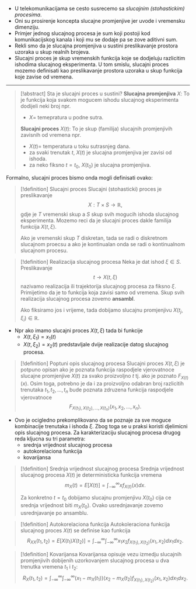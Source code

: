 - U telekomunikacijama se cesto susrecemo sa *slucajnim (stohastickim) procesima*.
- Oni su prosirenje koncepta slucajne promjenjive jer uvode i vremensku dimenziju.
- Primjer jednog slucajnog procesa je sum koji postoji kod komunikacijskog kanala i koji mu se dodaje pa se zove aditivni sum.
- Rekli smo da je slucajna promjenjiva u sustini preslikavanje prostora uzoraka u skup realnih brojeva.
- Slucajni proces je skup vremenskih funkcija koje se dodjeluju razlicitim ishodima slucajnog eksperimenta. U tom smislu, slucajni proces mozemo definisati kao preslikavanje prostora uzoraka u skup funkcija koje zavise od vremena.

---
>[!abstract] Sta je slucajni proces u sustini?
>**Slucajna promjenjiva** $X$:
>To je funkcija koja svakom mogucem ishodu slucajnog eksperimenta dodijeli neki broj npr.
>- $X =$ temepratura u podne sutra.
>
>**Slucajni proces** $X(t)$:
>To je skup (familija) slucajnih promjenjivih zavisnih od vremena npr.
>- $X(t) =$ temperatura u toku sutrasnjeg dana.
>  - za svaki trenutak $t$, $X(t)$ je slucajna promjenjiva jer zavisi od ishoda.
>  - za neko fiksno $t = t_0$, $X(t_0)$ je slucajna promjenjiva.

Formalno, slucajni proces bismo onda mogli definisati ovako:

>[!definition] Slucajni proces
>Slucajni (stohasticki) proces je preslikavanje
>$$X: T\times S \to \mathbb{R},$$
>gdje je $T$ vremenski skup a $S$ skup svih mogucih ishoda slucajnog eksperimenta. Mozemo reci da je slucajni proces dakle familija funkcija $X(t, \xi)$.
>
>Ako je vremenski skup $T$ diskretan, tada se radi o diskretnom slucajnom proecsu a ako je kontinualan onda se radi o kontinualnom slucajnom procesu.

>[!definition] Realizacija slucajnog procesa
>Neka je dat ishod $\xi\in S$. Preslikavanje
>$$t\to X(t, \xi)$$
>nazivamo realizacija ili trajektorija slucajnog procesa za fiksno $\xi$. Primijetimo da je to funkcija koja zavisi samo od vremena. Skup svih realizacija slucajnog procesa zovemo **ansambl**.
>
>Ako fiksiramo jos i vrijeme, tada dobijamo slucajnu promjenjivu $X(t_j, \xi_i)\in \mathbb{R}.$

- Npr ako imamo slucajni proces $X(t, \xi)$ tada bi funkcije
	- $X(t, \xi_1) = x_1(t)$
	- $X(t, \xi_2) = x_2(t)$
predstavljale dvije realizacije datog slucajnog procesa.

>[!definition] Poptuni opis slucajnog procesa
>Slucajni proces $X(t, \xi)$ je potpuno opisan ako je poznata funkcija raspodjele vjerovatnoce slucajne promjenjive $X(t)$ za svako proizvoljno $t$ tj. ako je poznato $F_{X(t)}(x)$. Osim toga, potrebno je da i za proizvoljno odabran broj razlicitih trenutaka $t_1, t_2, ..., t_n$ bude poznata zdruzena funkcija raspodjele vjerovatnoce
>$$F_{X(t_1), X(t_2), ..., X(t_n)}(x_1, x_2, ..., x_n).$$

- Ovo je ocigledno prekomplikovano da se poznaje za sve moguce kombinacije trenutaka i ishoda $\xi$. Zbog toga se u praksi koristi djelimicni opis slucajnog procesa. Za karakterizaciju slucajnog procesa drugog reda kljucna su tri parametra:
	- srednja vrijednost slucajnog procesa
	- autokorelaciona funkcija
	- kovarijansa

>[!definition] Srednja vrijednost slucajnog procesa
>Srednja vrijednost slucajnog procesa $X(t)$ je deterministicka funkcija vremena
>$$m_X(t) = E[X(t)] = \int_{-\infty}^{\infty} xf_{X(t)}(x)dx.$$
>
>Za konkretno $t = t_0$ dobijamo slucajnu promjenjivu $X(t_0)$ cija ce srednja vrijednost biti $m_X(t_0)$. Ovako usrednjavanje zovemo usrednjavanje po ansamblu.

>[!definition] Autokorelaciona funkcija
>Autokoleraciona funkcija slucajnog proces $X(t)$ se definise kao funkcija
>$$R_{XX}(t_1, t_2) = E[X(t_1)X(t_2)] = \int_{-\infty}^{\infty}\int_{-\infty}^{\infty}x_1x_2f_{X(t_1), X(t_2)}(x_1, x_2)dx_1dx_2.$$

>[!definition] Kovarijansa
>Kovarijansa opisuje vezu izmedju slucajnih promjenjivih dobijenih uzorkovanjem slucajnog procesa u dva trenutka vremena $t_1$ i $t_2$:
>$$R_{X}(t_1, t_2) =  \int_{-\infty}^{\infty}\int_{-\infty}^{\infty}(x_1-m_X(t_1))(x_2-m_X(t_2)f_{X(t_1), X(t_2)}(x_1, x_2)dx_1dx_2.$$


